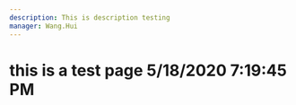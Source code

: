 ```yaml
---
description: This is description testing
manager: Wang.Hui
---
```

# this is a test page 5/18/2020 7:19:45 PM